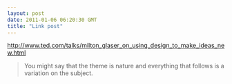 ```yaml
---
layout: post
date: 2011-01-06 06:20:30 GMT
title: "Link post"
---
```

<http://www.ted.com/talks/milton_glaser_on_using_design_to_make_ideas_new.html>

> You might say that the theme is nature and everything that follows is a variation on the subject.